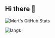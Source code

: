 ## Hi there 👋
![Mert's GitHub Stats](https://github-readme-stats.vercel.app/api?username=kanrin&show_icons=true)
<!--
**kanrin/kanrin** is a ✨ _special_ ✨ repository because its `README.md` (this file) appears on your GitHub profile.

Here are some ideas to get you started:

- 🔭 I’m currently working on ...
- 🌱 I’m currently learning ...
- 👯 I’m looking to collaborate on ...
- 🤔 I’m looking for help with ...
- 💬 Ask me about ...
- 📫 How to reach me: ...
- 😄 Pronouns: ...
- ⚡ Fun fact: ...
-->

![langs](https://github-readme-stats.vercel.app/api/top-langs/?username=kanrin&layout=compact&langs_count=10&bg_color=33,12261E,0D1117 "languages")
